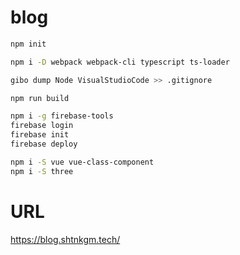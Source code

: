 # blog

```bash
npm init

npm i -D webpack webpack-cli typescript ts-loader

gibo dump Node VisualStudioCode >> .gitignore

npm run build

npm i -g firebase-tools
firebase login
firebase init
firebase deploy

npm i -S vue vue-class-component
npm i -S three
```

# URL

https://blog.shtnkgm.tech/